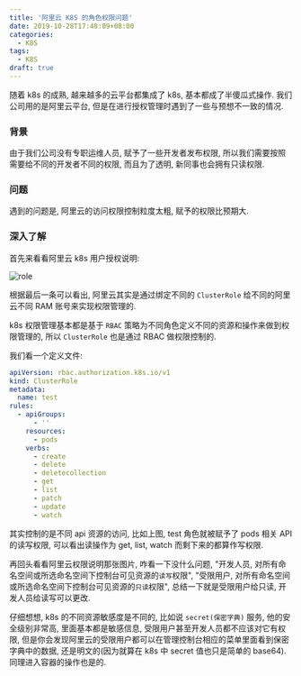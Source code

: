 ```yaml
---
title: '阿里云 K8S 的角色权限问题'
date: 2019-10-28T17:48:09+08:00
categories:
  - K8S
tags:
  - K8S
draft: true
---
```


随着 k8s 的成熟, 越来越多的云平台都集成了 k8s, 基本都成了半傻瓜式操作. 我们公司用的是阿里云平台, 但是在进行授权管理时遇到了一些与预想不一致的情况.

<!--more-->

### 背景

由于我们公司没有专职运维人员, 赋予了一些开发者发布权限, 所以我们需要按照需要给不同的开发者不同的权限, 而且为了透明, 新同事也会拥有只读权限.

### 问题

遇到的问题是, 阿里云的访问权限控制粒度太粗, 赋予的权限比预期大.

### 深入了解

首先来看看阿里云 k8s 用户授权说明:

![role](/ali-k8s/role.png)

根据最后一条可以看出, 阿里云其实是通过绑定不同的 `ClusterRole` 给不同的阿里云不同 RAM 账号来实现权限管理的.

k8s 权限管理基本都是基于 `RBAC` 策略为不同角色定义不同的资源和操作来做到权限管理的, 所以 `ClusterRole` 也是通过 RBAC 做权限控制的.

我们看一个定义文件:

```yaml
apiVersion: rbac.authorization.k8s.io/v1
kind: ClusterRole
metadata:
  name: test
rules:
  - apiGroups:
      - ''
    resources:
      - pods
    verbs:
      - create
      - delete
      - deletecollection
      - get
      - list
      - patch
      - update
      - watch
```

其实控制的是不同 api 资源的访问, 比如上图, test 角色就被赋予了 pods 相关 API 的读写权限, 可以看出读操作为 get, list, watch 而剩下来的都算作写权限.

再回头看看阿里云权限说明那张图片, 咋看一下没什么问题, "开发人员, 对所有命名空间或所选命名空间下控制台可见资源的`读写`权限", "受限用户, 对所有命名空间或所选命名空间下控制台可见资源的`只读`权限", 总结一下就是受限用户给只读, 开发人员给读写可以更改.

仔细想想, k8s 的不同资源敏感度是不同的, 比如说 `secret(保密字典)` 服务, 他的安全级别非常高, 里面基本都是敏感信息, 受限用户甚至开发人员都不应该对它有权限, 但是你会发现阿里云的受限用户都可以在管理控制台相应的菜单里面看到保密字典中的数据, 还是明文的(因为就算在 k8s 中 secret 值也只是简单的 base64). 同理进入容器的操作也是的.
